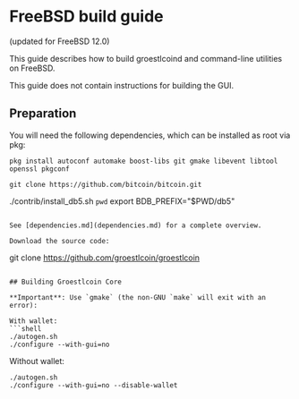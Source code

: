 FreeBSD build guide
======================
(updated for FreeBSD 12.0)

This guide describes how to build groestlcoind and command-line utilities on FreeBSD.

This guide does not contain instructions for building the GUI.

## Preparation

You will need the following dependencies, which can be installed as root via pkg:

```shell
pkg install autoconf automake boost-libs git gmake libevent libtool openssl pkgconf

git clone https://github.com/bitcoin/bitcoin.git
```
./contrib/install_db5.sh `pwd`
export BDB_PREFIX="$PWD/db5"
```

See [dependencies.md](dependencies.md) for a complete overview.

Download the source code:
```
git clone https://github.com/groestlcoin/groestlcoin
```

## Building Groestlcoin Core

**Important**: Use `gmake` (the non-GNU `make` will exit with an error):

With wallet:
```shell
./autogen.sh
./configure --with-gui=no
```

Without wallet:
```shell
./autogen.sh
./configure --with-gui=no --disable-wallet
```
